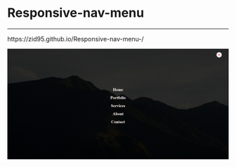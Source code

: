 <h1> Responsive-nav-menu </h1>
<hr>
https://zid95.github.io/Responsive-nav-menu-/

![Screenshot](https://raw.githubusercontent.com/Zid95/Responsive-nav-menu-/main/screencapture.png)
